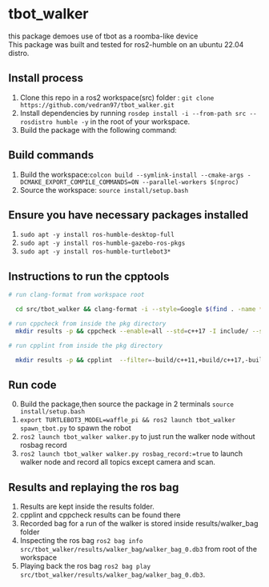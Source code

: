 # tbot_walker

this package demoes use of tbot as a roomba-like device<br>
This package was built and tested for ros2-humble on an ubuntu 22.04 distro.<br>

## Install process

1. Clone this repo in a ros2 workspace(src) folder : ```git clone https://github.com/vedran97/tbot_walker.git```
2. Install dependencies by running ```rosdep install -i --from-path src --rosdistro humble -y``` in the root of your workspace.
3. Build the package with the following command:

## Build commands

1. Build the workspace:```colcon build --symlink-install --cmake-args -DCMAKE_EXPORT_COMPILE_COMMANDS=ON --parallel-workers $(nproc)```
2. Source the workspace: ```source install/setup.bash```

## Ensure you have necessary packages installed

1. ```sudo apt -y install ros-humble-desktop-full```
2. ```sudo apt -y install ros-humble-gazebo-ros-pkgs```
3. ```sudo apt -y install ros-humble-turtlebot3*```

## Instructions to run the cpptools

```bash
# run clang-format from workspace root

  cd src/tbot_walker && clang-format -i --style=Google $(find . -name *.cpp -o -name *.hpp | grep -vE -e "^(./build/|./install/|./log/)") && cd -

# run cppcheck from inside the pkg directory
  mkdir results -p && cppcheck --enable=all --std=c++17 -I include/ --suppress=missingInclude --inline-suppr $( find . -name *.cpp | grep -vE -e "^(./build/|./install/|./log/)" ) &> results/cppcheck

# run cpplint from inside the pkg directory

  mkdir results -p && cpplint  --filter=-build/c++11,+build/c++17,-build/namespaces,-build/include_order $( find . -name *.cpp | grep -vE -e "^(./build/|./install/|./log/)" ) &> results/cpplint

```

## Run code

0. Build the package,then source the package in 2 terminals ```source install/setup.bash```
1. ```export TURTLEBOT3_MODEL=waffle_pi && ros2 launch tbot_walker spawn_tbot.py``` to spawn the robot
2. ```ros2 launch tbot_walker walker.py``` to just run the walker node without rosbag record
3. ```ros2 launch tbot_walker walker.py rosbag_record:=true``` to launch walker node and record all topics except camera and scan.

## Results and replaying the ros bag

1. Results are kept inside the results folder.
2. cpplint and cppcheck results can be found there
3. Recorded bag for a run of the walker is stored inside results/walker_bag folder
4. Inspecting the ros bag ```ros2 bag info src/tbot_walker/results/walker_bag/walker_bag_0.db3``` from root of the workspace
5. Playing back the ros bag ```ros2 bag play src/tbot_walker/results/walker_bag/walker_bag_0.db3```.
